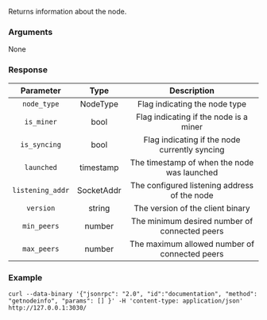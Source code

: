 Returns information about the node.

### Arguments

None

### Response

|     Parameter    |     Type      |                  Description                  |
|:----------------:|:-------------:|:---------------------------------------------:|
| `node_type`      | NodeType      | Flag indicating the node type                 |
| `is_miner`       | bool          | Flag indicating if the node is a miner        |
| `is_syncing`     | bool          | Flag indicating if the node currently syncing |
| `launched`       | timestamp     | The timestamp of when the node was launched   |
| `listening_addr` | SocketAddr    | The configured listening address of the node  |
| `version`        | string        | The version of the client binary              |
| `min_peers`      | number        | The minimum desired number of connected peers |
| `max_peers`      | number        | The maximum allowed number of connected peers |

### Example
```ignore
curl --data-binary '{"jsonrpc": "2.0", "id":"documentation", "method": "getnodeinfo", "params": [] }' -H 'content-type: application/json' http://127.0.0.1:3030/
```

